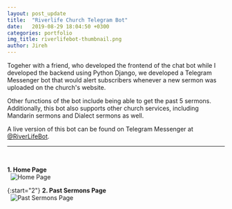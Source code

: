 ```yaml
---
layout: post_update
title:  "Riverlife Church Telegram Bot"
date:   2019-08-29 18:04:50 +0300
categories: portfolio
img_title: riverlifebot-thumbnail.png
author: Jireh
---
```


Togeher with a friend, who developed the frontend of the chat bot while I developed the backend using Python Django, we developed a Telegram Messenger bot that would alert subscribers whenever a new sermon was uploaded on the church's website.

Other functions of the bot include being able to get the past 5 sermons. Additionally, this bot also supports other church services, including Mandarin sermons and Dialect sermons as well.

A live version of this bot can be found on Telegram Messenger at [@RiverLifeBot][@RiverLifeBot].

---
&nbsp;

**1. Home Page**  
&nbsp;
![Home Page](/portfolio/assets/img/riverlifebot/riverlifebot-thumbnail.png) 

{:start="2"}
**2. Past Sermons Page**  
&nbsp;
![Past Sermons Page](/portfolio/assets/img/riverlifebot/riverlifebot-pastea.png) 

[@RiverLifeBot]: https://t.me/RiverLifeBot